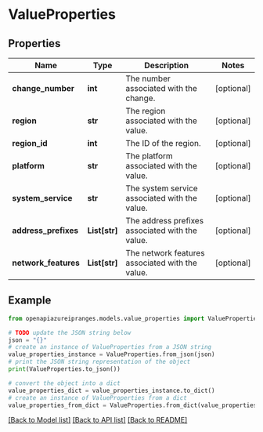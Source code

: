 # ValueProperties


## Properties

Name | Type | Description | Notes
------------ | ------------- | ------------- | -------------
**change_number** | **int** | The number associated with the change. | [optional] 
**region** | **str** | The region associated with the value. | [optional] 
**region_id** | **int** | The ID of the region. | [optional] 
**platform** | **str** | The platform associated with the value. | [optional] 
**system_service** | **str** | The system service associated with the value. | [optional] 
**address_prefixes** | **List[str]** | The address prefixes associated with the value. | [optional] 
**network_features** | **List[str]** | The network features associated with the value. | [optional] 

## Example

```python
from openapiazureipranges.models.value_properties import ValueProperties

# TODO update the JSON string below
json = "{}"
# create an instance of ValueProperties from a JSON string
value_properties_instance = ValueProperties.from_json(json)
# print the JSON string representation of the object
print(ValueProperties.to_json())

# convert the object into a dict
value_properties_dict = value_properties_instance.to_dict()
# create an instance of ValueProperties from a dict
value_properties_from_dict = ValueProperties.from_dict(value_properties_dict)
```
[[Back to Model list]](../README.md#documentation-for-models) [[Back to API list]](../README.md#documentation-for-api-endpoints) [[Back to README]](../README.md)


